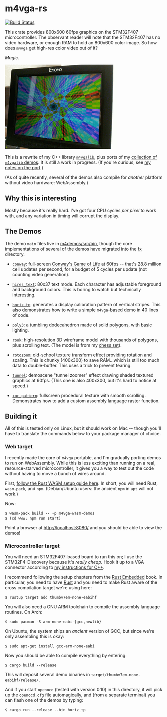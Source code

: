 # m4vga-rs

[![Build Status](https://travis-ci.org/cbiffle/m4vga-rs.svg?branch=master)](https://travis-ci.org/cbiffle/m4vga-rs)

This crate provides 800x600 60fps graphics on the STM32F407 microcontroller. The
observant reader will note that the STM32F407 has no video hardware, or enough
RAM to hold an 800x600 color image. So how does `m4vga` get high-res color video
out of it?

*Magic.*

![Recording of the tunnel demo on a small monitor](doc/tunnel.gif)

This is a rewrite of my C++ library [`m4vgalib`][11], plus ports of my
[collection of `m4vgalib` demos][1]. It is still a work in progress. (If you're
curious, see [my notes on the port][rust-port].)

(As of quite recently, several of the demos also compile for *another* platform
without video hardware: WebAssembly.)

## Why this is interesting

Mostly because it's really hard. I've got four CPU cycles *per pixel* to work
with, and any variation in timing will corrupt the display.

## The Demos

The demo `main` files live in [m4demos/src/bin][3], though the core
implementations of several of the demos have migrated into the [fx][12]
directory.

- [`conway`][conway]: full-screen [Conway's Game of Life][4] at 60fps -- that's
  28.8 million cell updates per second, for a budget of 5 cycles per update
  (not counting video generation).

- [`hires_text`][hires_text]: 80x37 text mode. Each character has adjustable
  foreground and background colors. This is boring to watch but technically
  interesting.

- [`horiz_tp`][horiz_tp]: generates a display calibration pattern of vertical
  stripes. This also demonstrates how to write a simple `m4vga`-based demo in
  40 lines of code.

- [`poly3`][poly3]: a tumbling dodecahedron made of solid polygons, with basic
  lighting.

- [`rook`][rook]: high-resolution 3D wireframe model with thousands of polygons,
  plus scrolling text. (The model is from my [chess set][chess-set]).

- [`rotozoom`][rotozoom]: old-school texture transform effect providing rotation
  and scaling. This is chunky (400x300) to save RAM...which is still too much
  data to double-buffer. This uses a trick to prevent tearing.

- [`tunnel`][tunnel]: demoscene "tunnel zoomer" effect drawing shaded textured
  graphics at 60fps. (This one is also 400x300, but it's hard to notice at
  speed.)

- [`xor_pattern`][xor_pattern]: fullscreen procedural texture with smooth
  scrolling.  Demonstrates how to add a custom assembly language raster
  function.

## Building it

All of this is tested only on Linux, but it should work on Mac -- though you'll
have to translate the commands below to your package manager of choice.

### Web target

I recently made the core of `m4vga` portable, and I'm gradually porting demos to
run on WebAssembly. While this is less exciting than running on a real,
resource-starved microcontroller, it gives you a way to test out the code
without having to move a bunch of wires around.

First, [follow the Rust WASM setup guide here][rust-wasm-setup]. In short, you
will need Rust, `wasm-pack`, and `npm`. (Debian/Ubuntu users: the ancient `npm`
in `apt` will not work.)

Now:

```shell
$ wasm-pack build -- -p m4vga-wasm-demos
$ (cd www; npm run start)
```

Point a browser at [http://localhost:8080/][localhost] and you should be able to
view the demos!

### Microcontroller target

You will need an STM32F407-based board to run this on; I use the
STM32F4-Discovery because it's *really cheap.* Hook it up to a VGA connector
according to [my instructions for C++][7].

I recommend following the setup chapters from the [Rust Embedded][6] book. In
particular, you need to have [Rust][2] and you need to make Rust aware of the
cross compilation target we're using here:

```shell
$ rustup target add thumbv7em-none-eabihf
```

You will also need a GNU ARM toolchain to compile the assembly language
routines. On Arch:

```shell
$ sudo pacman -S arm-none-eabi-{gcc,newlib}
```

On Ubuntu, the system ships an *ancient* version of GCC, but since we're only
assembling this is okay:

```shell
$ sudo apt-get install gcc-arm-none-eabi
```

Now you should be able to compile everything by entering:

```shell
$ cargo build --release
```

This will deposit several demo binaries in
`target/thumbv7em-none-eabihf/release/`.

And if you start `openocd` (tested with version 0.10) in this directory, it will
pick up the `openocd.cfg` file automagically, and (from a separate terminal) you
can flash one of the demos by typing:

```shell
$ cargo run --release --bin horiz_tp
```

[1]: https://github.com/cbiffle/m4vgalib-demos
[2]: https://rust-lang.org
[3]: m4demos/src/bin
[4]: https://en.wikipedia.org/wiki/Conway%27s_Game_of_Life
[6]: https://rust-embedded.github.io/book
[7]: https://github.com/cbiffle/m4vgalib-demos/blob/master/README.mkdn#connections
[11]: https://github.com/cbiffle/m4vgalib
[12]: fx/

[conway]: m4demos/src/bin/conway
[hires_text]: m4demos/src/bin/hires_text.rs
[horiz_tp]: m4demos/src/bin/horiz_tp.rs
[poly3]: m4demos/src/bin/poly3/
[rook]: m4demos/src/bin/rook/
[rotozoom]: fx/rotozoom/src/lib.rs
[tunnel]: fx/tunnel/src/lib.rs
[xor_pattern]: m4demos/src/bin/xor_pattern

[chess-set]: http://cliffle.com/project/chess-set-i/
[rust-port]: doc/rust-port.md
[rust-wasm-setup]: https://rustwasm.github.io/book/game-of-life/setup.html
[localhost]: http://localhost:8080/
